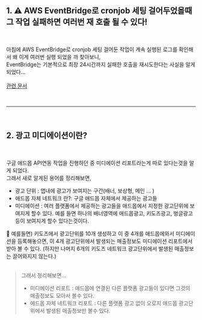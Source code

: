 ## 1. ⚠️ AWS EventBridge로 cronjob 세팅 걸어두었을때 그 작업 실패하면 여러번 재 호출 될 수 있다!
<br />

아침에 AWS EventBridge로 cronjob 세팅 걸어둔 작업이 계속 실행된 로그를 확인해서 왜 이게 여러번 실행 되었을 까 찾아보니,  
EventBridge는 기본적으로 최장 24시간까지 실패한 호출을 재시도한다는 사실을 알게 되었다...   
<br />
[관련 문서](https://docs.aws.amazon.com/eventbridge/latest/userguide/eb-rule-dlq.html)

<br />

---

<br />

## 2. 광고 미디에이션이란?
<br />

구글 애드몹 API연동 작업을 진행하던 중 미디에이션 리포트라는게 따로 있다는것을 알게 되었다.  
그래서 새로 알게된 용어를 정리해보면,

- 광고 단위 : 앱내에 광고가 보여지는 구간(배너, 보상형, 메인 ... )  
- 애드몹 자체 네트워크 란?: 구글 애드몹 자체에서 제공하는 광고들   
- 미디에이션 : 여러 플랫폼에서 제공하는 광고들을 애드몹에서 지정한 광고단위에 보여지게 할수 있다. 예를 들면 하나의 배너영역에 애드몹광고, 키도즈광고, 벙글광고 등이 보여지게 할수 있다는것이다.

🤔 예를들면) 키도즈에서 광고단위를 10개 생성하고 이 중 4개를 애드몹에와서 미디에이션을 등록해놓으면,
이 4개 광고단위에서 발생되는 매출정보도 미디에이션 리포트에서 받아 볼 수 있다. (하지만 나머지 6개의 키도즈 네트워크 광고단위에서 발생된 매출정보는 끌어와지지 않는다.)
<br /><br />
> 그래서 정리해보면...  
> - 미디에이션 리포트 : 애드몹에 연결된 다른 플랫폼 광고들이 있다면 그것의 매출정보도 모아서 볼수 있다.  
> - 에드몹 자체 네트워크 리포트 : 다른 플랫폼 광고 없이 오로지 애드몹 광고단위에서 발생된 매출정보만 볼수 있다.